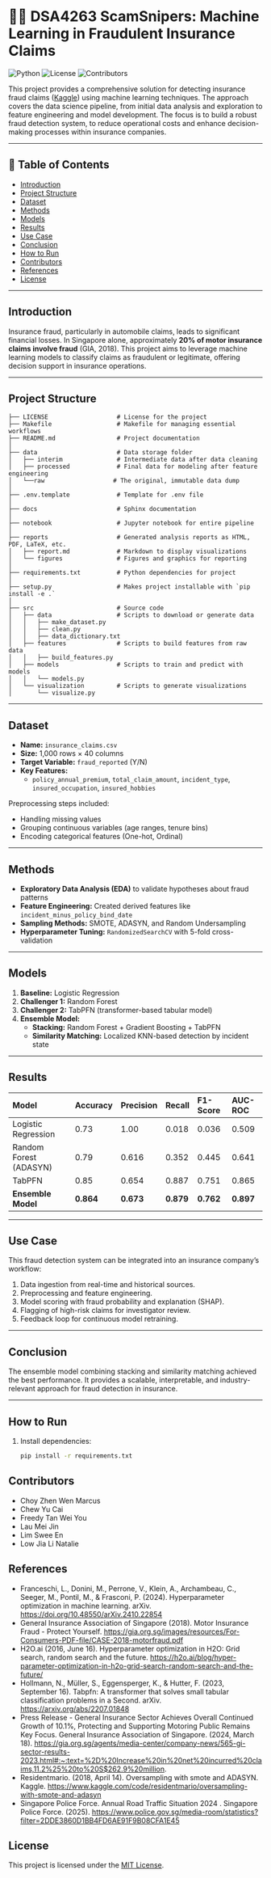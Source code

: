 # 🕵️‍♂️ DSA4263 ScamSnipers: Machine Learning in Fraudulent Insurance Claims 

![Python](https://img.shields.io/badge/python-3.9+-blue)
![License](https://img.shields.io/badge/license-MIT-green)
![Contributors](https://img.shields.io/badge/contributors-6-orange)


This project provides a comprehensive solution for detecting insurance fraud claims ([Kaggle](https://www.kaggle.com/code/buntyshah/insurance-fraud-claims-detection)) using machine learning techniques. The approach covers the data science pipeline, from initial data analysis and exploration to feature engineering and model development. The focus is to build a robust fraud detection system, to reduce operational costs and enhance decision-making processes within insurance companies.

---

## 📑 Table of Contents  

- [Introduction](#introduction)  
- [Project Structure](#project-structure)
- [Dataset](#dataset)  
- [Methods](#methods)  
- [Models](#models)  
- [Results](#results)  
- [Use Case](#use-case)  
- [Conclusion](#conclusion)  
- [How to Run](#how-to-run)  
- [Contributors](#contributors)  
- [References](#references)
- [License](#license)  

---

##  Introduction  

Insurance fraud, particularly in automobile claims, leads to significant financial losses. In Singapore alone, approximately **20% of motor insurance claims involve fraud** (GIA, 2018). This project aims to leverage machine learning models to classify claims as fraudulent or legitimate, offering decision support in insurance operations.

---

## Project Structure

```plaintext
├── LICENSE                   # License for the project
├── Makefile                  # Makefile for managing essential workflows
├── README.md                 # Project documentation
│
├── data                      # Data storage folder
│   ├── interim               # Intermediate data after data cleaning
│   ├── processed             # Final data for modeling after feature engineering
│   └──raw                   # The original, immutable data dump
│
├── .env.template             # Template for .env file
│
├── docs                      # Sphinx documentation
│
├── notebook                  # Jupyter notebook for entire pipeline
│
├── reports                   # Generated analysis reports as HTML, PDF, LaTeX, etc.
│   ├── report.md             # Markdown to display visualizations
│   └── figures               # Figures and graphics for reporting
│
├── requirements.txt          # Python dependencies for project
│
├── setup.py                  # Makes project installable with `pip install -e .`
│
├── src                       # Source code
│   ├── data                  # Scripts to download or generate data
│   │   ├── make_dataset.py 
│   │   ├── clean.py 
│   │   ├── data_dictionary.txt 
│   ├── features              # Scripts to build features from raw data
│   │   ├── build_features.py 
│   ├── models                # Scripts to train and predict with models
│   │   └── models.py 
│   └── visualization         # Scripts to generate visualizations
│       └── visualize.py

```
---

##  Dataset  

- **Name:** `insurance_claims.csv`  
- **Size:** 1,000 rows × 40 columns  
- **Target Variable:** `fraud_reported` (Y/N)  
- **Key Features:**  
  - `policy_annual_premium`, `total_claim_amount`, `incident_type`, `insured_occupation`, `insured_hobbies`  

Preprocessing steps included:
- Handling missing values
- Grouping continuous variables (age ranges, tenure bins)
- Encoding categorical features (One-hot, Ordinal)

---

##  Methods  

- **Exploratory Data Analysis (EDA)** to validate hypotheses about fraud patterns  
- **Feature Engineering:** Created derived features like `incident_minus_policy_bind_date`  
- **Sampling Methods:** SMOTE, ADASYN, and Random Undersampling  
- **Hyperparameter Tuning:** `RandomizedSearchCV` with 5-fold cross-validation  

---

##  Models  

1. **Baseline:** Logistic Regression  
2. **Challenger 1:** Random Forest  
3. **Challenger 2:** TabPFN (transformer-based tabular model)  
4. **Ensemble Model:**  
   - **Stacking:** Random Forest + Gradient Boosting + TabPFN  
   - **Similarity Matching:** Localized KNN-based detection by incident state  

---

##  Results  

| Model                        | Accuracy | Precision | Recall | F1-Score | AUC-ROC |
|:----------------------------|:----------|:-----------|:--------|:----------|:-----------|
| Logistic Regression          | 0.73     | 1.00      | 0.018   | 0.036    | 0.509    |
| Random Forest (ADASYN)       | 0.79     | 0.616     | 0.352   | 0.445    | 0.641    |
| TabPFN                       | 0.85     | 0.654     | 0.887   | 0.751    | 0.865    |
| **Ensemble Model**           | **0.864**| **0.673** | **0.879**| **0.762**| **0.897**|

---

##  Use Case  

This fraud detection system can be integrated into an insurance company’s workflow:

1. Data ingestion from real-time and historical sources.
2. Preprocessing and feature engineering.
3. Model scoring with fraud probability and explanation (SHAP).
4. Flagging of high-risk claims for investigator review.
5. Feedback loop for continuous model retraining.

---

##  Conclusion  

The ensemble model combining stacking and similarity matching achieved the best performance. It provides a scalable, interpretable, and industry-relevant approach for fraud detection in insurance.

---

##  How to Run  

1. Install dependencies:
   ```bash
   pip install -r requirements.txt

## Contributors

- Choy Zhen Wen Marcus
- Chew Yu Cai
- Freedy Tan Wei You
- Lau Mei Jin
- Lim Swee En
- Low Jia Li Natalie

## References
- Franceschi, L., Donini, M., Perrone, V., Klein, A., Archambeau, C., Seeger, M., Pontil, M., & Frasconi, P. (2024). Hyperparameter optimization in machine learning. arXiv. https://doi.org/10.48550/arXiv.2410.22854
- General Insurance Association of Singapore (2018). Motor Insurance Fraud - Protect Yourself. https://gia.org.sg/images/resources/For-Consumers-PDF-file/CASE-2018-motorfraud.pdf 
- H2O.ai (2016, June 16). Hyperparameter optimization in H2O: Grid search, random search and the future.  https://h2o.ai/blog/hyper-parameter-optimization-in-h2o-grid-search-random-search-and-the-future/
- Hollmann, N., Müller, S., Eggensperger, K., & Hutter, F. (2023, September 16). Tabpfn: A transformer that solves small tabular classification problems in a Second. arXiv. https://arxiv.org/abs/2207.01848 
- Press Release - General Insurance Sector Achieves Overall Continued Growth of 10.1%, Protecting and Supporting Motoring Public Remains Key Focus. General Insurance Association of Singapore. (2024, March 18). https://gia.org.sg/agents/media-center/company-news/565-gi-sector-results-2023.html#:~:text=%2D%20Increase%20in%20net%20incurred%20claims,11.2%25%20to%20S$262.9%20million. 
- Residentmario. (2018, April 14). Oversampling with smote and ADASYN. Kaggle. https://www.kaggle.com/code/residentmario/oversampling-with-smote-and-adasyn 
- Singapore Police Force. Annual Road Traffic Situation 2024 . Singapore Police Force. (2025). https://www.police.gov.sg/media-room/statistics?filter=2DDE3860D1BB4FD6AE91F9B08CFA1E45 


## License
This project is licensed under the [MIT License](LICENSE).
